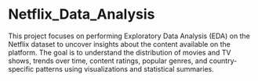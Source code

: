 # Netflix_Data_Analysis
This project focuses on performing Exploratory Data Analysis (EDA) on the Netflix dataset to uncover insights about the content available on the platform. The goal is to understand the distribution of movies and TV shows, trends over time, content ratings, popular genres, and country-specific patterns using visualizations and statistical summaries.
